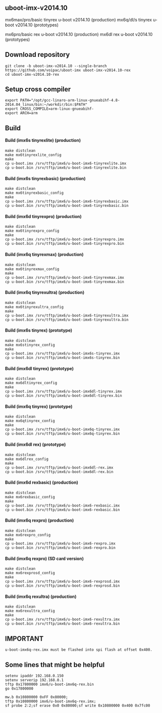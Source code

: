 ## uboot-imx-v2014.10
mx6max/pro/basic tinyrex u-boot v2014.10 (production)
mx6q/dl/s tinyrex u-boot v2014.10 (prototypes)

mx6pro/basic rex u-boot v2014.10 (production)
mx6dl rex u-boot v2014.10 (prototypes)

## Download repository
    git clone -b uboot-imx-v2014.10 --single-branch https://github.com/voipac/uboot-imx uboot-imx-v2014.10-rex
    cd uboot-imx-v2014.10-rex

## Setup cross compiler
    export PATH="/opt/gcc-linaro-arm-linux-gnueabihf-4.8-2014.04_linux/bin:~/workdir/bin:$PATH"
    export CROSS_COMPILE=arm-linux-gnueabihf-
    export ARCH=arm

## Build
#### Build (imx6s tinyrexlite) (production)
    make distclean
    make mx6tinyrexlite_config
    make
    cp u-boot.imx /srv/tftp/imx6/u-boot-imx6-tinyrexlite.imx
    cp u-boot.bin /srv/tftp/imx6/u-boot-imx6-tinyrexlite.bin

#### Build (imx6s tinyrexbasic) (production)
    make distclean
    make mx6tinyrexbasic_config
    make
    cp u-boot.imx /srv/tftp/imx6/u-boot-imx6-tinyrexbasic.imx
    cp u-boot.bin /srv/tftp/imx6/u-boot-imx6-tinyrexbasic.bin

#### Build (imx6d tinyrexpro) (production)
    make distclean
    make mx6tinyrexpro_config
    make
    cp u-boot.imx /srv/tftp/imx6/u-boot-imx6-tinyrexpro.imx
    cp u-boot.bin /srv/tftp/imx6/u-boot-imx6-tinyrexpro.bin

#### Build (imx6q tinyrexmax) (production)
    make distclean
    make mx6tinyrexmax_config
    make
    cp u-boot.imx /srv/tftp/imx6/u-boot-imx6-tinyrexmax.imx
    cp u-boot.bin /srv/tftp/imx6/u-boot-imx6-tinyrexmax.bin

#### Build (imx6q tinyrexultra) (production)
    make distclean
    make mx6tinyrexultra_config
    make
    cp u-boot.imx /srv/tftp/imx6/u-boot-imx6-tinyrexultra.imx
    cp u-boot.bin /srv/tftp/imx6/u-boot-imx6-tinyrexultra.bin

#### Build (imx6s tinyrex) (prototype)
    make distclean
    make mx6stinyrex_config
    make
    cp u-boot.imx /srv/tftp/imx6/u-boot-imx6s-tinyrex.imx
    cp u-boot.bin /srv/tftp/imx6/u-boot-imx6s-tinyrex.bin
    
#### Build (imx6dl tinyrex) (prototype)
    make distclean
    make mx6dltinyrex_config
    make
    cp u-boot.imx /srv/tftp/imx6/u-boot-imx6dl-tinyrex.imx
    cp u-boot.bin /srv/tftp/imx6/u-boot-imx6dl-tinyrex.bin

#### Build (imx6q tinyrex) (prototype)
    make distclean
    make mx6qtinyrex_config
    make
    cp u-boot.imx /srv/tftp/imx6/u-boot-imx6q-tinyrex.imx
    cp u-boot.bin /srv/tftp/imx6/u-boot-imx6q-tinyrex.bin

#### Build (imx6dl rex) (prototype)
    make distclean
    make mx6dlrex_config
    make
    cp u-boot.imx /srv/tftp/imx6/u-boot-imx6dl-rex.imx
    cp u-boot.bin /srv/tftp/imx6/u-boot-imx6dl-rex.bin

#### Build (imx6d rexbasic) (production)
    make distclean
    make mx6rexbasic_config
    make
    cp u-boot.imx /srv/tftp/imx6/u-boot-imx6-rexbasic.imx
    cp u-boot.bin /srv/tftp/imx6/u-boot-imx6-rexbasic.bin

#### Build (imx6q rexpro) (production)
    make distclean
    make mx6rexpro_config
    make
    cp u-boot.imx /srv/tftp/imx6/u-boot-imx6-rexpro.imx
    cp u-boot.bin /srv/tftp/imx6/u-boot-imx6-rexpro.bin

#### Build (imx6q rexpro) (SD card version)
    make distclean
    make mx6rexprosd_config
    make
    cp u-boot.imx /srv/tftp/imx6/u-boot-imx6-rexprosd.imx
    cp u-boot.bin /srv/tftp/imx6/u-boot-imx6-rexprosd.bin

#### Build (imx6q rexultra) (production)
    make distclean
    make mx6rexultra_config
    make
    cp u-boot.imx /srv/tftp/imx6/u-boot-imx6-rexultra.imx
    cp u-boot.bin /srv/tftp/imx6/u-boot-imx6-rexultra.bin

## IMPORTANT
    u-boot-imx6q-rex.imx must be flashed into spi flash at offset 0x400.
    
## Some lines that might be helpful
    setenv ipaddr 192.168.0.150
    setenv serverip 192.168.0.1
    tftp 0x17800000 imx6/u-boot-imx6q-rex.bin
    go 0x17800000

    mw.b 0x10800000 0xFF 0x80000;
    tftp 0x10800000 imx6/u-boot-imx6q-rex.imx;
    sf probe 2:2;sf erase 0x0 0x80000;sf write 0x10800000 0x400 0x7fc00

  
